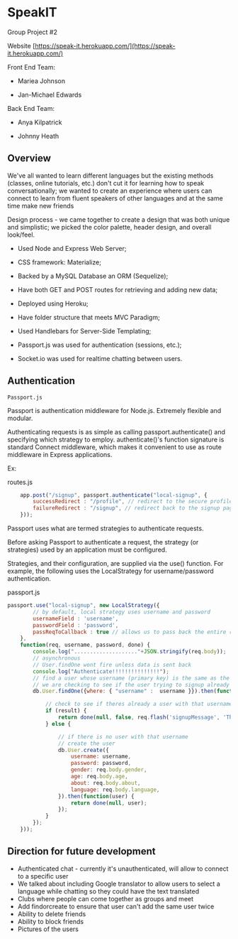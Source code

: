 # SpeakIT
Group Project #2

Website [https://speak-it.herokuapp.com/](https://speak-it.herokuapp.com/)

Front End Team:

* Mariea Johnson

* Jan-Michael Edwards

Back End Team:

* Anya Kilpatrick

* Johnny Heath

## Overview
We've all wanted to learn different languages but the existing methods (classes, online tutorials, etc.) don't cut it for learning how to speak conversationally; we wanted to create an experience where users can connect to learn from fluent speakers of other languages and at the same time make new friends

Design process - we came together to create a design that was both unique and simplistic; we picked the color palette, header design, and overall look/feel.


* Used Node and Express Web Server;

* CSS framework: Materialize;

* Backed by a MySQL Database an ORM (Sequelize);

* Have both GET and POST routes for retrieving and adding new data;

* Deployed using Heroku;

* Have folder structure that meets MVC Paradigm;

* Used Handlebars for Server-Side Templating;

* Passport.js was used for authentication (sessions, etc.);

* Socket.io was used for realtime chatting between users.

## Authentication

`Passport.js`

Passport is authentication middleware for Node.js. Extremely flexible and modular.

Authenticating requests is as simple as calling passport.authenticate() and specifying which strategy to employ. authenticate()'s function signature is standard Connect middleware, which makes it convenient to use as route middleware in Express applications.

Ex:

routes.js
```javascript
    app.post("/signup", passport.authenticate("local-signup", {
        successRedirect : "/profile", // redirect to the secure profile section if user was successfully authenticated
        failureRedirect : "/signup", // redirect back to the signup page if there is an error
    }));

```

Passport uses what are termed strategies to authenticate requests.

Before asking Passport to authenticate a request, the strategy (or strategies) used by an application must be configured.

Strategies, and their configuration, are supplied via the use() function. For example, the following uses the LocalStrategy for username/password authentication.


passport.js
```javascript
passport.use("local-signup", new LocalStrategy({
        // by default, local strategy uses username and password
        usernameField : 'username',
        passwordField : 'password',
        passReqToCallback : true // allows us to pass back the entire request to the callback
    },
    function(req, username, password, done) {
        console.log("...................."+JSON.stringify(req.body));
        // asynchronous
        // User.findOne wont fire unless data is sent back
        console.log("Authenticate!!!!!!!!!!!!!!!");
        // find a user whose username (primary key) is the same as the forms input
        // we are checking to see if the user trying to signup already exists
        db.User.findOne({where: { "username" :  username }}).then(function(result) {

            // check to see if theres already a user with that username
            if (result) {
                return done(null, false, req.flash('signupMessage', 'That username is already taken.'));
            } else {

                // if there is no user with that username
                // create the user
                db.User.create({
                    username: username,
                    password: password,
                    gender: req.body.gender,
                    age: req.body.age,
                    about: req.body.about,
                    language: req.body.language,
                }).then(function(user) {
                    return done(null, user);
                });
            }
        });    
    }));
```

## Direction for future development
* Authenticated chat - currently it's unauthenticated, will allow to connect to a specific user
* We talked about including Google translator to allow users to select a language while chatting so they could have the text translated
* Clubs where people can come together as groups and meet
* Add findorcreate to ensure that user can't add the same user twice 
* Ability to delete friends
* Ability to block friends
* Pictures of the users

